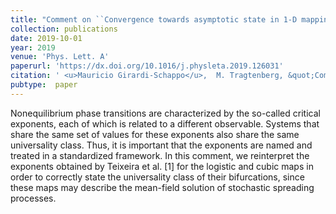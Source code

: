 ```yaml
---
title: "Comment on ``Convergence towards asymptotic state in 1-D mappings: A scaling investigation&apos;&apos;"
collection: publications
date: 2019-10-01
year: 2019
venue: 'Phys. Lett. A'
paperurl: 'https://dx.doi.org/10.1016/j.physleta.2019.126031'
citation: ' <u>Mauricio Girardi-Schappo</u>,  M. Tragtenberg, &quot;Comment on ``Convergence towards asymptotic state in 1-D mappings: A scaling investigation&amp;apos;&amp;apos;.&quot; Phys. Lett. A, 2019.'
pubtype:  paper
---
```

Nonequilibrium phase transitions are characterized by the so-called critical exponents, each of which is related to a different observable. Systems that share the same set of values for these exponents also share the same universality class. Thus, it is important that the exponents are named and treated in a standardized framework. In this comment, we reinterpret the exponents obtained by Teixeira et al. [1] for the logistic and cubic maps in order to correctly state the universality class of their bifurcations, since these maps may describe the mean-field solution of stochastic spreading processes.